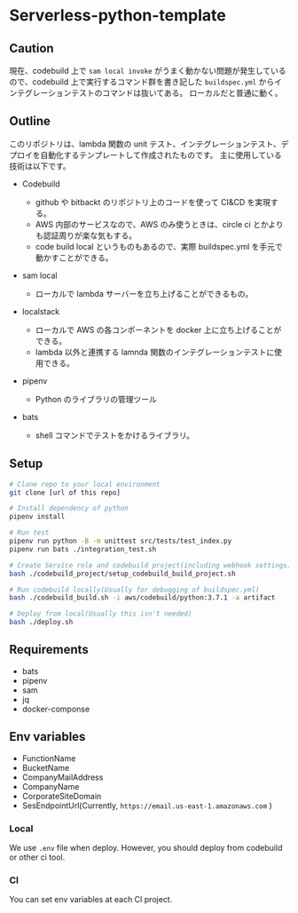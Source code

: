 # Serverless-python-template

## Caution

現在、codebuild 上で `sam local invoke` がうまく動かない問題が発生しているので、codebuild 上で実行するコマンド群を書き記した `buildspec.yml` からインテグレーションテストのコマンドは抜いてある。
ローカルだと普通に動く。

## Outline

このリポジトリは、lambda 関数の unit テスト、インテグレーションテスト、デプロイを自動化するテンプレートして作成されたものです。
主に使用している技術は以下です。

- Codebuild

  - github や bitbackt のリポジトリ上のコードを使って CI&CD を実現する。
  - AWS 内部のサービスなので、AWS のみ使うときは、circle ci とかよりも認証周りが楽な気もする。
  - code build local というものもあるので、実際 buildspec.yml を手元で動かすことができる。

- sam local

  - ローカルで lambda サーバーを立ち上げることができるもの。

- localstack

  - ローカルで AWS の各コンポーネントを docker 上に立ち上げることができる。
  - lambda 以外と連携する lamnda 関数のインテグレーションテストに使用できる。

- pipenv

  - Python のライブラリの管理ツール

- bats

  - shell コマンドでテストをかけるライブラリ。

## Setup

```bash
# Clone repo to your local environment
git clone [url of this repo]

# Install dependency of python
pipenv install

# Run test
pipenv run python -B -m unittest src/tests/test_index.py
pipenv run bats ./integration_test.sh

# Create Service role and codebuild project(including webhook settings)
bash ./codebuild_project/setup_codebuild_build_project.sh

# Run codebuild locally(Usually for debugging of buildspec.yml)
bash ./codebuild_build.sh -i aws/codebuild/python:3.7.1 -a artifact

# Deploy from local(Usually this isn't needed)
bash ./deploy.sh
```

## Requirements

- bats
- pipenv
- sam
- jq
- docker-componse

## Env variables

- FunctionName
- BucketName
- CompanyMailAddress
- CompanyName
- CorporateSiteDomain
- SesEndpointUrl(Currently, `https://email.us-east-1.amazonaws.com` )

### Local

We use `.env` file when deploy.
However, you should deploy from codebuild or other ci tool.

### CI

You can set env variables at each CI project.
